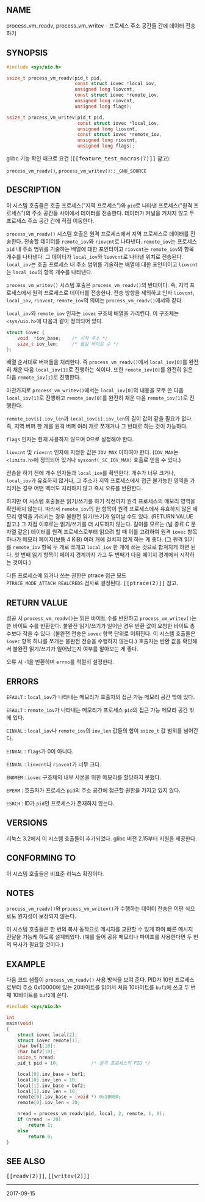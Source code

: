 ## NAME

process_vm_readv, process_vm_writev - 프로세스 주소 공간들 간에 데이터 전송하기

## SYNOPSIS

```c
#include <sys/uio.h>

ssize_t process_vm_readv(pid_t pid,
                         const struct iovec *local_iov,
                         unsigned long liovcnt,
                         const struct iovec *remote_iov,
                         unsigned long riovcnt,
                         unsigned long flags);

ssize_t process_vm_writev(pid_t pid,
                          const struct iovec *local_iov,
                          unsigned long liovcnt,
                          const struct iovec *remote_iov,
                          unsigned long riovcnt,
                          unsigned long flags);
```

glibc 기능 확인 매크로 요건 (<tt>[[feature_test_macros(7)]]</tt> 참고):

`process_vm_readv()`, `process_vm_writev()`:
:   `_GNU_SOURCE`

## DESCRIPTION

이 시스템 호출들은 호출 프로세스("지역 프로세스")와 `pid`로 나타낸 프로세스("원격 프로세스")의 주소 공간들 사이에서 데이터를 전송한다. 데이터가 커널을 거치지 않고 두 프로세스 주소 공간 간에 직접 이동한다.

`process_vm_readv()` 시스템 호출은 원격 프로세스에서 지역 프로세스로 데이터를 전송한다. 전송할 데이터를 `remote_iov`와 `riovcnt`로 나타낸다. `remote_iov`는 프로세스 `pid` 내 주소 범위를 기술하는 배열에 대한 포인터이고 `riovcnt`는 `remote_iov`의 항목 개수를 나타낸다. 그 데이터가 `local_iov`와 `liovcnt`로 나타낸 위치로 전송된다. `local_iov`는 호출 프로세스 내 주소 범위를 기술하는 배열에 대한 포인터이고 `liovcnt`는 `local_iov`의 항목 개수를 나타낸다.

`process_vm_writev()` 시스템 호출은 `process_vm_readv()`의 반대이다. 즉, 지역 프로세스에서 원격 프로세스로 데이터를 전송한다. 전송 방향을 제외하고 인자 `liovcnt`, `local_iov`, `riovcnt`, `remote_iov`의 의미는 `process_vm_readv()`에서와 같다.

`local_iov`와 `remote_iov` 인자는 `iovec` 구조체 배열을 가리킨다. 이 구조체는 `<sys/uio.h>`에 다음과 같이 정의되어 있다.

```c
struct iovec {
    void  *iov_base;    /* 시작 주소 */
    size_t iov_len;     /* 옮길 바이트 수 */
};
```

배열 순서대로 버퍼들을 처리한다. 즉 `process_vm_readv()`에서 `local_iov[0]`를 완전히 채운 다음 `local_iov[1]`로 진행하는 식이다. 또한 `remote_iov[0]`를 완전히 읽은 다음 `remote_iov[1]`로 진행한다.

마찬가지로 `process_vm_writev()`에서는 `local_iov[0]`의 내용을 모두 쓴 다음 `local_iov[1]`로 진행하고 `remote_iov[0]`를 완전히 채운 다음 `remote_iov[1]`로 진행한다.

`remote_iov[i].iov_len`과 `local_iov[i].iov_len`의 길이 값이 같을 필요가 없다. 즉, 지역 버퍼 한 개를 원격 버퍼 여러 개로 쪼개거나 그 반대로 하는 것이 가능하다.

`flags` 인자는 현재 사용하지 않으며 0으로 설정해야 한다.

`liovcnt` 및 `riovcnt` 인자에 지정한 값은 `IOV_MAX` 이하여야 한다. (`IOV_MAX`는 `<limits.h>`에 정의되어 있거나 `sysconf(_SC_IOV_MAX)` 호출로 얻을 수 있다.)

전송을 하기 전에 개수 인자들과 `local_iov`를 확인한다. 개수가 너무 크거나, `local_iov`가 유효하지 않거나, 그 주소가 지역 프로세스에서 접근 불가능한 영역을 가리키는 경우 어떤 벡터도 처리하지 않고 즉시 오류를 반환한다.

하지만 이 시스템 호출들은 읽기/쓰기를 하기 직전까지 원격 프로세스의 메모리 영역을 확인하지 않는다. 따라서 `remote_iov`의 한 항목이 원격 프로세스에서 유효하지 않은 메모리 영역을 가리키는 경우 불완전 읽기/쓰기가 일어날 수도 있다. (RETURN VALUE 참고.) 그 지점 이후로는 읽기/쓰기를 더 시도하지 않는다. 길이를 모르는 (널 종료 C 문자열 같은) 데이터를 원격 프로세스로부터 읽으려 할 때 이를 고려하여 원격 `iovec` 항목 하나가 메모리 페이지(보통 4 KiB) 여러 개에 걸치지 않게 하는 게 좋다. (그 원격 읽기를 `remote_iov` 항목 두 개로 쪼개고 `local_iov` 한 개에 쓰는 것으로 합쳐지게 하면 된다. 첫 번째 읽기 항목이 페이지 경계까지 가고 두 번째가 다음 페이지 경계에서 시작하는 것이다.)

다른 프로세스에 읽거나 쓰는 권한은 ptrace 접근 모드 `PTRACE_MODE_ATTACH_REALCREDS` 검사로 결정된다. <tt>[[ptrace(2)]]</tt> 참고.

## RETURN VALUE

성공 시 `process_vm_readv()`는 읽은 바이트 수를 반환하고 `process_vm_writev()`는 쓴 바이트 수를 반환한다. 불완전 읽기/쓰기가 일어난 경우 반환 값이 요청한 바이트 총수보다 작을 수 있다. (불완전 전송은 `iovec` 항목 단위로 이뤄진다. 이 시스템 호출들은 `iovec` 항목 하나를 쪼개는 불완전 전송을 수행하지 않는다.) 호출자는 반환 값을 확인해서 불완전 읽기/쓰기가 일어났는지 여부를 알아보는 게 좋다.

오류 시 -1을 반환하며 `errno`를 적절히 설정한다.

## ERRORS

`EFAULT`
:   `local_iov`가 나타내는 메모리가 호출자의 접근 가능 메모리 공간 밖에 있다.

`EFAULT`
:   `remote_iov`가 나타내는 메모리가 프로세스 `pid`의 접근 가능 메모리 공간 밖에 있다.

`EINVAL`
:   `local_iov`나 `remote_iov`의 `iov_len` 값들의 합이 `ssize_t` 값 범위를 넘어간다.

`EINVAL`
:   `flags`가 0이 아니다.

`EINVAL`
:   `liovcnt`나 `riovcnt`가 너무 크다.

`ENOMEM`
:   `iovec` 구조체의 내부 사본을 위한 메모리를 할당하지 못했다.

`EPERM`
:   호출자가 프로세스 `pid`의 주소 공간에 접근할 권한을 가지고 있지 않다.

`ESRCH`
:   ID가 `pid`인 프로세스가 존재하지 않는다.

## VERSIONS

리눅스 3.2에서 이 시스템 호출들이 추가되었다. glibc 버전 2.15부터 지원을 제공한다.

## CONFORMING TO

이 시스템 호출들은 비표준 리눅스 확장이다.

## NOTES

`process_vm_readv()`와 `process_vm_writev()`가 수행하는 데이터 전송은 어떤 식으로도 원자성이 보장되지 않는다.

이 시스템 호출들은 한 번의 복사 동작으로 메시지를 교환할 수 있게 하여 빠른 메시지 전달을 가능케 하도록 설계되었다. (예를 들어 공유 메모리나 파이프를 사용한다면 두 번의 복사가 필요할 것이다.)

## EXAMPLE

다음 코드 샘플이 `process_vm_readv()` 사용 방식을 보여 준다. PID가 10인 프로세스로부터 주소 0x10000에 있는 20바이트를 읽어서 처음 10바이트를 `buf1`에 쓰고 두 번째 10바이트를 `buf2`에 쓴다.

```c
#include <sys/uio.h>

int
main(void)
{
    struct iovec local[2];
    struct iovec remote[1];
    char buf1[10];
    char buf2[10];
    ssize_t nread;
    pid_t pid = 10;            /* 원격 프로세스의 PID */

    local[0].iov_base = buf1;
    local[0].iov_len = 10;
    local[1].iov_base = buf2;
    local[1].iov_len = 10;
    remote[0].iov_base = (void *) 0x10000;
    remote[0].iov_len = 20;

    nread = process_vm_readv(pid, local, 2, remote, 1, 0);
    if (nread != 20)
        return 1;
    else
        return 0;
}
```

## SEE ALSO

<tt>[[readv(2)]]</tt>, <tt>[[writev(2)]]</tt>

----

2017-09-15
